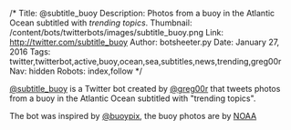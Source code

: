 /*
Title: @subtitle_buoy
Description: Photos from a buoy in the Atlantic Ocean subtitled with *trending topics*. 
Thumbnail: /content/bots/twitterbots/images/subtitle_buoy.png
Link: http://twitter.com/subtitle_buoy
Author: botsheeter.py
Date: January 27, 2016
Tags: twitter,twitterbot,active,buoy,ocean,sea,subtitles,news,trending,greg00r
Nav: hidden
Robots: index,follow
*/

[@subtitle_buoy](https://twitter.com/subtitle_buoy) is a Twitter bot created by [@greg00r](https://twitter.com/greg00r) that tweets photos from a buoy in the Atlantic Ocean subtitled with "trending topics".

The bot was inspired by [@buoypix](/bots/twitterbots/buoypix), the buoy photos are by [NOAA](https://twitter.com/NOAA)
